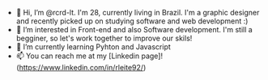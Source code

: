 - 👋 Hi, I’m @rcrd-lt. I'm 28, currently living in Brazil. I'm a graphic designer and recently picked up on studying software and web development :)
- 👀 I’m interested in Front-end and also Software development. I'm still a begginer, so let's work together to improve our skils! 
- 🌱 I’m currently learning Pyhton and Javascript 
- 📫 You can reach me at my [Linkedin page]!(https://www.linkedin.com/in/rleite92/)
